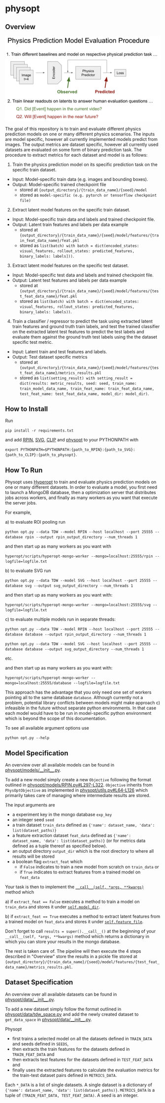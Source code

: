 # physopt

## Overview

![](overview-figure.png)

The goal of this repository is to train and evaluate different physics prediction models on one or many different physics scenarios. The inputs are model specific, however all currently implemented models predict from images. The output metrics are dataset specific, however all currently used datasets are evaluated on some form of binary prediction task. The procedure to extract metrics for each dataset and model is as follows:

1. Train the physics prediction model on its specific prediction task on the specific train dataset.
  - Input: Model-specific train data (e.g. images and bounding boxes).
  - Output: Model-specific trained checkpoint file
    - stored at `{output_directory}/{train_data_name}/{seed}/model`
    - stored as `model-specific (e.g. pytorch or tensorflow checkpoint file)`
2. Extract latent model features on the specific train dataset.
  - Input: Model-specific train data and labels and trained checkpoint file.
  - Output: Latent train features and labels per data example
    - stored at `{output_directory}/{train_data_name}/{seed}/model/features/{train_feat_data_name}/feat.pkl`
    - stored as `list(batch) with batch = dict(encoded_states: visual_features, rollout_states: predicted_features, binary_labels: labels]))`.
3. Extract latent model features on the specific test dataset.
  - Input: Model-specific test data and labels and trained checkpoint file.
  - Output: Latent test features and labels per data example 
    - stored at `{output_directory}/{train_data_name}/{seed}/model/features/{test_feat_data_name}/feat.pkl`
    - stored as `list(batch) with batch = dict(encoded_states: visual_features, rollout_states: predicted_features, binary_labels: labels))`.
4. Train a classifier / regressor to predict the task using extracted latent train features and ground truth train labels, and test the trained classifier on the extracted latent test features to predict the test labels and evaluate them against the ground truth test labels using the the dataset specific test metric.
  - Input: Latent train and test features and labels.
  - Output: Test dataset specific metrics 
    - stored at `{output_directory}/{train_data_name}/{seed}/model/features/{test_feat_data_name}/metrics_results.pkl`
    - stored as `list(setting_result) with setting_result = dict(results: metric_results, seed: seed, train_name: train_model_data_name, train_feat_name: train_feat_data_name, test_feat_name: test_feat_data_name, model_dir: model_dir)`. 

## How to Install

Run

`pip install -r requirements.txt`

and add [RPIN](https://github.com/neuroailab/RPIN), [SVG](https://github.com/neuroailab/svg), [CLIP](https://github.com/openai/CLIP) and [physopt](https://github.com/neuroailab/physopt) to your PYTHONPATH with 

`export PYTHONPATH=$PYTHONPATH:{path_to_RPIN}:{path_to_SVG}:{path_to_CLIP}:{path_to_physopt}`.

## How To Run

Physopt uses [Hyperopt](https://github.com/neuroailab/hyperopt) to train and evaluate physics prediction models on one or many different datasets. In order to evaluate a model, you first need to launch a MongoDB database, then a optimization server that distributes jobs across workers, and finally as many workers as you want that execute the server jobs.

For example,

a) to evaluate ROI pooling run

`python opt.py --data TDW --model RPIN --host localhost --port 25555 --database rpin --output rpin_output_directory --num_threads 1`

and then start up as many workers as you want with

`hyperopt/scripts/hyperopt-mongo-worker --mongo=localhost:25555/rpin --logfile=logfile.txt`


b) to evaluate SVG run

`python opt.py --data TDW --model SVG --host localhost --port 25555 --database svg --output svg_output_directory --num_threads 1`

and then start up as many workers as you want with:

`hyperopt/scripts/hyperopt-mongo-worker --mongo=localhost:25555/svg --logfile=logfile.txt`

c) to evaluate multiple models run in separate threads:

`python opt.py --data TDW --model RPIN --host localhost --port 25555 --database database --output rpin_output_directory --num_threads 1`

`python opt.py --data TDW --model SVG --host localhost --port 25555 --database database --output svg_output_directory --num_threads 1`

etc.

and then start up as many workers as you want with:

`hyperopt/scripts/hyperopt-mongo-worker --mongo=localhost:25555/database --logfile=logfile.txt`

This approach has the advantage that you only need one set of workers pointing all to the same database `database`. Although currently not a problem, potential library conflicts between models might make approach c) infeasible in the future without separate python environments. In that case each model would have to be run in model-specific python environment which is beyond the scope of this documentation.

To see all available argument options use

`python opt.py --help`

## Model Specification

An overview over all available models can be found in [physopt/models/\_\_init\_\_.py](https://github.com/neuroailab/physopt/blob/main/physopt/models/__init__.py).

To add a new model simply create a new `Objective` following the format outlined in [physopt/models/RPIN.py#L297-L322](https://github.com/neuroailab/physopt/blob/main/physopt/models/RPIN.py#L297-L322). `Objective` inherits from `PhysOptObjective` as implemented in [physopt/utils.py#L64-L126](https://github.com/neuroailab/physopt/blob/main/physopt/utils.py#L64-L126) which primarily takes care of managing where intermediate results are stored. 

The input arguments are
- a experiment key in the mongo database `exp_key`
- an integer seed `seed`
- a train dataset `train_data` defined as `{'name': dataset_name, 'data': list(dataset_paths)}`
- a feature extraction dataset `feat_data` defined as `{'name': dataset_name, 'data': list(dataset_paths)}` (or for metrics data defined as a tuple thereof as specified below).
- an output directory `output_dir` which is the root directory to where all results will be stored
- a boolean flag `extract_feat` which 
  - if `False` indicates to train a new model from scratch on `train_data` or 
  - if `True` indicates to extract features from a trained model on `feat_data`
  
Your task is then to implement the [`__call__(self, *args, **kwargs)`](https://github.com/neuroailab/physopt/blob/main/physopt/models/RPIN.py#L308-L322) method which

a) if `extract_feat == False` executes a method to train a model on `train_data` and stores it under [`self.model_dir`](https://github.com/neuroailab/physopt/blob/main/physopt/utils.py#L77-L78).

b) if `extract_feat == True` executes a method to extract latent features from a trained model on `feat_data` and stores it under [`self.feature_file`](https://github.com/neuroailab/physopt/blob/main/physopt/utils.py#L83-L84).

Don't forget to call `results = super().__call__()` at the beginning of your `__call__(self, *args, **kwargs)` method which returns a dictionary in which you can store your results in the mongo database.

The rest is taken care of. The pipeline will then execute the 4 steps described in "Overview" store the results in a pickle file stored at `{output_directory}/{train_data_name}/{seed}/model/features/{test_feat_data_name}/metrics_results.pkl`.

## Dataset Specification

An overview over all available datasets can be found in [physopt/data/\_\_init\_\_.py](https://github.com/neuroailab/physopt/blob/main/physopt/data/__init__.py).

To add a new dataset simply follow the format outlined in [physopt/data/tdw\_space.py](https://github.com/neuroailab/physopt/blob/main/physopt/data/tdw_space.py) and add the newly created dataset to `get_data_space` in [physopt/data/\_\_init\_\_.py](https://github.com/neuroailab/physopt/blob/main/physopt/data/__init__.py).

Physopt 
- first trains a selected model on all the datasets defined in `TRAIN_DATA` and seeds defined in `SEEDS`,
- then extracts the train features for the datasets defined in `TRAIN_FEAT_DATA` and 
- then extracts test features for the datasets defined in `TEST_FEAT_DATA` and 
- finally uses the extracted features to calculate the evaluation metrics for the train-test dataset pairs defined in `METRICS_DATA`. 

Each `*_DATA` is a list of single datasets. A single dataset is a dictionary of `{'name': dataset_name, 'data': list(dataset_paths)}`. `METRICS_DATA` is a tuple of `(TRAIN_FEAT_DATA, TEST_FEAT_DATA)`. A seed is an integer.
